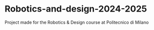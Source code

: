 # Robotics-and-design-2024-2025
Project made for the Robotics &amp; Design course at Politecnico di Milano
